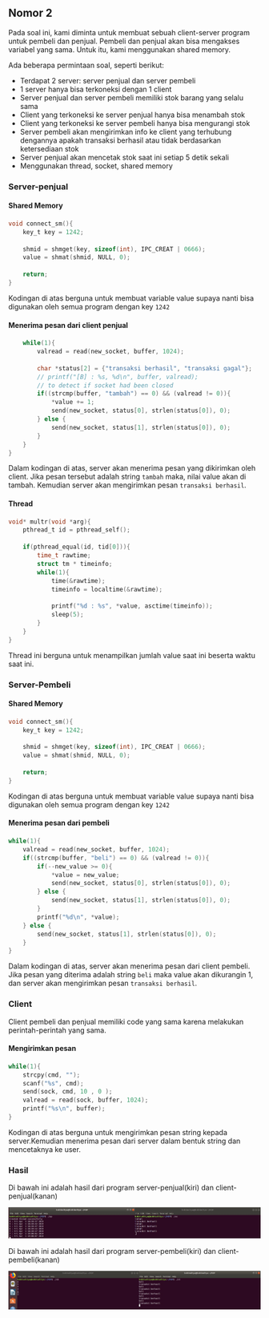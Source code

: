 ## Nomor 2
Pada soal ini, kami diminta untuk membuat sebuah client-server program untuk pembeli dan penjual. Pembeli dan penjual akan bisa mengakses variabel yang sama. Untuk itu, kami menggunakan shared memory.

Ada beberapa permintaan soal, seperti berikut:
- Terdapat 2 server: server penjual dan server pembeli
- 1 server hanya bisa terkoneksi dengan 1 client
- Server penjual dan server pembeli memiliki stok barang yang selalu sama
- Client yang terkoneksi ke server penjual hanya bisa menambah stok
- Client yang terkoneksi ke server pembeli hanya bisa mengurangi stok
- Server pembeli akan mengirimkan info ke client yang terhubung dengannya
apakah transaksi berhasil atau tidak berdasarkan ketersediaan stok
- Server penjual akan mencetak stok saat ini setiap 5 detik sekali
-  Menggunakan thread, socket, shared memory
  
### Server-penjual

####  Shared Memory
```c
void connect_sm(){
    key_t key = 1242;

    shmid = shmget(key, sizeof(int), IPC_CREAT | 0666);
    value = shmat(shmid, NULL, 0);

    return;
}
```

Kodingan di atas berguna untuk membuat variable value supaya nanti bisa digunakan oleh semua program dengan key `1242`

#### Menerima pesan dari client penjual
```c
    while(1){
        valread = read(new_socket, buffer, 1024);

        char *status[2] = {"transaksi berhasil", "transaksi gagal"};
        // printf("[B] : %s, %d\n", buffer, valread);
        // to detect if socket had been closed
        if((strcmp(buffer, "tambah") == 0) && (valread != 0)){
            *value += 1;
            send(new_socket, status[0], strlen(status[0]), 0);
        } else {
            send(new_socket, status[1], strlen(status[0]), 0);
        }
    }
}
```
Dalam kodingan di atas, server akan menerima pesan yang dikirimkan oleh client. Jika pesan tersebut adalah string `tambah` maka, nilai value akan di tambah. Kemudian server akan mengirimkan pesan `transaksi berhasil`.

#### Thread
```c
void* multr(void *arg){
    pthread_t id = pthread_self();

    if(pthread_equal(id, tid[0])){
        time_t rawtime;
        struct tm * timeinfo;
        while(1){
            time(&rawtime);
            timeinfo = localtime(&rawtime);

            printf("%d : %s", *value, asctime(timeinfo));
            sleep(5);
        }
    } 
}
```
Thread ini berguna untuk menampilkan jumlah value saat ini beserta waktu saat ini.

### Server-Pembeli
####  Shared Memory
```c
void connect_sm(){
    key_t key = 1242;

    shmid = shmget(key, sizeof(int), IPC_CREAT | 0666);
    value = shmat(shmid, NULL, 0);

    return;
}
```

Kodingan di atas berguna untuk membuat variable value supaya nanti bisa digunakan oleh semua program dengan key `1242`
#### Menerima pesan dari pembeli
```c
while(1){
    valread = read(new_socket, buffer, 1024);
    if((strcmp(buffer, "beli") == 0) && (valread != 0)){
        if(--new_value >= 0){
            *value = new_value;
            send(new_socket, status[0], strlen(status[0]), 0);
        } else {
            send(new_socket, status[1], strlen(status[0]), 0);
        }
        printf("%d\n", *value);
    } else {
        send(new_socket, status[1], strlen(status[0]), 0);
    }
}
```
Dalam kodingan di atas, server akan menerima pesan dari client pembeli. Jika pesan yang diterima adalah string `beli` maka value akan dikurangin 1, dan server akan mengirimkan pesan `transaksi berhasil`.


### Client
Client pembeli dan penjual memiliki code yang sama karena melakukan perintah-perintah yang sama.

#### Mengirimkan pesan
```c
while(1){
    strcpy(cmd, "");
    scanf("%s", cmd);
    send(sock, cmd, 10 , 0 );
    valread = read(sock, buffer, 1024);
    printf("%s\n", buffer);
}
```
Kodingan di atas berguna untuk mengirimkan pesan string kepada server.Kemudian menerima pesan dari server dalam bentuk string dan mencetaknya ke user.

### Hasil

Di bawah ini adalah hasil dari program server-penjual(kiri) dan client-penjual(kanan)

![Soal 2.1](/soal2/soal2_1.JPG)

Di bawah ini adalah hasil dari program server-pembeli(kiri) dan client-pembeli(kanan)

![Soal 2.2](/soal2/soal2_2.jpg)